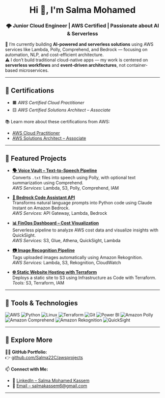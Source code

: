 <h1 align="center">Hi 👋, I'm Salma Mohamed</h1>
<h3 align="center">🌩 Junior Cloud Engineer | AWS Certified | Passionate about AI & Serverless</h3>

🔭 I’m currently building **AI-powered and serverless solutions** using AWS services like Lambda, Polly, Comprehend, and Bedrock — focusing on automation, NLP, and cost-efficient architecture.  
⚠️ I don’t build traditional cloud-native apps — my work is centered on **serverless workflows** and **event-driven architectures**, not container-based microservices.

---

## 🏅 Certifications

- 🟧 *AWS Certified Cloud Practitioner*  
- 🟨 *AWS Certified Solutions Architect – Associate*  

📚 Learn more about these certifications from AWS:  
- [AWS Cloud Practitioner](https://aws.amazon.com/certification/certified-cloud-practitioner/)  
- [AWS Solutions Architect – Associate](https://aws.amazon.com/certification/certified-solutions-architect-associate/)

---

## 🚀 Featured Projects

- **[🗣 Voice Vault – Text-to-Speech Pipeline](https://github.com/Salma22C/awsprojects/blob/main/Voice%20Vault%20Project)**  
  Converts `.txt` files into speech using Polly, with optional text summarization using Comprehend.  
  *AWS Services:* Lambda, S3, Polly, Comprehend, IAM

- **[🤖 Bedrock Code Assistant API](https://github.com/Salma22C/awsprojects/tree/main/Amazon%20Bedrock%20Code%20Assistant%20API)**  
  Transforms natural language prompts into Python code using Claude Instant on Amazon Bedrock.  
  *AWS Services:* API Gateway, Lambda, Bedrock

- **[📊 FinOps Dashboard – Cost Visualization](https://github.com/Salma22C/awsprojects/tree/main/Serverless%20Data%20Analytics%20and%20Visualization%20Pipeline)**  
  Serverless pipeline to analyze AWS cost data and visualize insights with QuickSight.  
  *AWS Services:* S3, Glue, Athena, QuickSight, Lambda

- **[📷 Image Recognition Pipeline](https://github.com/Salma22C/awsprojects/tree/main/Serverless%20Image%20Recognition%20Pipeline)**  
  Tags uploaded images automatically using Amazon Rekognition.  
  *AWS Services:* Lambda, S3, Rekognition, CloudWatch

- **[🌐 Static Website Hosting with Terraform](https://github.com/Salma22C/awsprojects/blob/main/Static%20Website%20Hosting%20with%20Terraform)**  
  Deploys a static site to S3 using Infrastructure as Code with Terraform.  
  *Tools:* S3, Terraform, IAM

---

## 🧰 Tools & Technologies

<p align="left">
  <img src="https://img.shields.io/badge/AWS-FF9900?style=for-the-badge&logo=amazonaws&logoColor=white" alt="AWS"/>
  <img src="https://img.shields.io/badge/Python-3776AB?style=for-the-badge&logo=python&logoColor=white" alt="Python"/>
  <img src="https://img.shields.io/badge/Linux-FCC624?style=for-the-badge&logo=linux&logoColor=black" alt="Linux"/>
  <img src="https://img.shields.io/badge/Terraform-7B42BC?style=for-the-badge&logo=terraform&logoColor=white" alt="Terraform"/>
  <img src="https://img.shields.io/badge/Git-F05032?style=for-the-badge&logo=git&logoColor=white" alt="Git"/>
  <img src="https://img.shields.io/badge/PowerBI-F2C811?style=for-the-badge&logo=powerbi&logoColor=black" alt="Power BI"/>
  <img src="https://img.shields.io/badge/Polly-FF9900?style=for-the-badge&logo=amazonaws&logoColor=white" alt="Amazon Polly"/>
  <img src="https://img.shields.io/badge/Comprehend-4CAF50?style=for-the-badge&logo=amazonaws&logoColor=white" alt="Amazon Comprehend"/>
  <img src="https://img.shields.io/badge/Rekognition-3EB489?style=for-the-badge&logo=amazonaws&logoColor=white" alt="Amazon Rekognition"/>
  <img src="https://img.shields.io/badge/QuickSight-0052CC?style=for-the-badge&logo=amazonaws&logoColor=white" alt="QuickSight"/>
</p>

---

## 🔗 Explore More

👩‍💻 **GitHub Portfolio:**  
👉 [github.com/Salma22C/awsprojects](https://github.com/Salma22C/awsprojects)

📫 **Connect with Me:**  
- 💼 [LinkedIn – Salma Mohamed Kassem](https://www.linkedin.com/in/salma-mohamed-kassem)  
- 📧 [Email – salmakassem6@gmail.com](mailto:salmakassem6@gmail.com)

---
